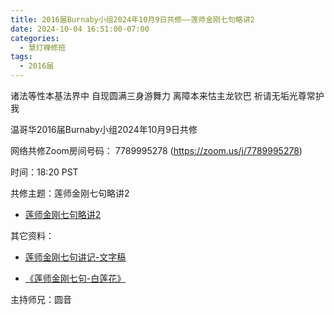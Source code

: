 ```yaml
---
title: 2016届Burnaby小组2024年10月9日共修——莲师金刚七句略讲2
date: 2024-10-04 16:51:00-07:00
categories:
  - 慧灯禅修班
tags:
  - 2016届
---
```

诸法等性本基法界中 自现圆满三身游舞力 离障本来怙主龙钦巴 祈请无垢光尊常护我



温哥华2016届Burnaby小组2024年10月9日共修



网络共修Zoom房间号码： 7789995278 (<https://zoom.us/j/7789995278>)



时间：18:20 PST



共修主题：莲师金刚七句略讲2

* [莲师金刚七句略讲2](https://www.riyuebianzhao.com/%E5%88%9D%E7%BA%A7/%E5%8A%A0%E8%A1%8C/%E8%8E%B2%E5%B8%88%E4%B8%83%E5%8F%A5%E7%A5%88%E7%A5%B7%E6%96%87%E9%87%8A/%E4%B8%8A%E5%B8%88%E8%AF%BE%E5%A0%82-%E8%8E%B2%E5%B8%88%E4%B8%83%E5%8F%A5%E7%A5%88%E7%A5%B7%E6%96%87%E9%87%8A/%E4%B8%8A%E5%B8%88%E8%AF%BE%E5%A0%82-%E8%8E%B2%E5%B8%88%E9%87%91%E5%88%9A%E4%B8%83%E5%8F%A5%E7%95%A5%E8%AE%B22)



其它资料：

* [莲师金刚七句讲记-文字稿](https://drive.google.com/file/d/1oGh6kjEBGDJfZdx_Pr_so2d6xnqWh2WY/view)

* [《莲师金刚七句-白莲花》](https://drive.google.com/file/d/1jD-Lrs107T3UPVdAvSUQP9N-Er8i6-a-/view)

主持师兄：圆音
